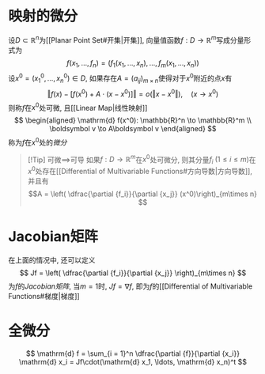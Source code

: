 # 映射的微分
设$D \subset \mathbb{R}^n$为[[Planar Point Set#开集|开集]], 向量值函数$f:D\to\mathbb{R}^m$写成分量形式为
$$
f(x_1, \ldots, f_n) = (f_1(x_1, \ldots, x_n), \ldots, f_m(x_1, \ldots,x_n))
$$
设$x^0 =(x_1^0, \ldots, x_n^0)\in D$, 如果存在$A = (a_{ij})_{m\times n}$使得对于$x^0$附近的点$x$有
$$
\Vert f(x) - \left[ f(x^0)+A\cdot(x-x^0) \right] \Vert = o(\Vert x-x^0\Vert), \quad(x \to x^0)
$$
则称$f$在$x^0$处可微, 且[[Linear Map|线性映射]]
$$
\begin{aligned}
\mathrm{d} f(x^0): \mathbb{R}^n \to \mathbb{R}^m  \\
\boldsymbol v \to A\boldsymbol v
\end{aligned}
$$
称为$f$在$x^0$处的*微分*
> [!Tip] 可微$\implies$可导
> 如果$f:D\to \mathbb{R}^m$在$x^0$处可微分, 则其分量$f_i\;(1 \le i \le m)$在$x^0$处存在[[Differential of Multivariable Functions#方向导数|方向导数]], 并且有$$A = \left( \dfrac{\partial {f_i}}{\partial {x_j}} (x^0)\right)_{m\times n} $$ 

# Jacobian矩阵
在上面的情况中, 还可以定义
$$
Jf = \left( \dfrac{\partial {f_i}}{\partial {x_j}} \right)_{m\times n}
$$
为$f$的*Jacobian矩阵*, 当$m = 1$时, $Jf = \nabla f$, 即为$f$的[[Differential of Multivariable Functions#梯度|梯度]]
# 全微分
$$
\mathrm{d} f = \sum_{i = 1}^n \dfrac{\partial {f}}{\partial {x_i}} \mathrm{d} x_i = Jf\cdot(\mathrm{d} x_1, \ldots, \mathrm{d} x_n)^t 
$$
